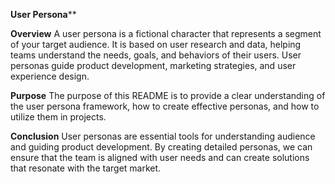 **User Persona****


**Overview**
A user persona is a fictional character that represents a segment of your target audience. It is based on user research and data, helping teams understand the needs, goals, and behaviors of their users. User personas guide product development, marketing strategies, and user experience design.


**Purpose**
The purpose of this README is to provide a clear understanding of the user persona framework, how to create effective personas, and how to utilize them in projects.


**Conclusion**
User personas are essential tools for understanding audience and guiding product development. By creating detailed personas, we can ensure that the team is aligned with user needs and can create solutions that resonate with the target market.
